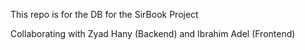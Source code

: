 This repo is for the DB for the SirBook Project

Collaborating with Zyad Hany (Backend) and Ibrahim Adel (Frontend)
